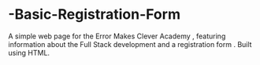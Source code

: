 # -Basic-Registration-Form
A simple web page for the Error Makes Clever Academy , featuring information about the Full Stack development and a registration form . Built using HTML.
